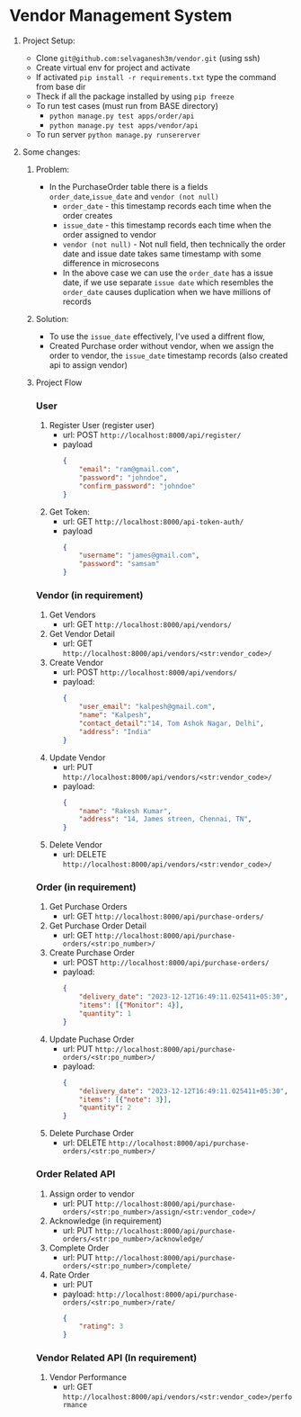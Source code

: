 # Vendor Management System


1. Project Setup:
    - Clone `git@github.com:selvaganesh3m/vendor.git` (using ssh)
    - Create virtual env for project and activate
    - If activated `pip install -r requirements.txt` type the command from base dir
    - Theck if all the package installed by using `pip freeze`
    - To run test cases (must run from BASE directory)
        - `python manage.py test apps/order/api`
        - `python manage.py test apps/vendor/api`
    - To run server `python manage.py runsererver`

1. Some changes:
    1. Problem:
        - In the PurchaseOrder table there is a fields `order_date`,`issue_date` and `vendor (not null)`
            - `order_date` - this timestamp records each time when the order creates
            - `issue_date` - this timestamp records each time when the order assigned to vendor
            - `vendor (not null)` - Not null field, then technically the order date and issue date takes same timestamp with some difference in microsecons
            - In the above case we can use the `order_date` has a issue date, if we use separate `issue date` which resembles the `order_date` causes duplication when we have millions of records
    
    1. Solution:
        - To use the `issue_date` effectively, I've used a diffrent flow,
        - Created Purchase order without vendor, when we assign the order to vendor, the `issue_date` timestamp records (also created api to assign vendor)

    1. Project Flow
        ### User
        1. Register User (register user)
            - url: POST `http://localhost:8000/api/register/`
            - payload
                ```json
                {
                    "email": "ram@gmail.com",
                    "password": "johndoe",
                    "confirm_password": "johndoe"
                }
                ```
        1. Get Token:
            - url: GET `http://localhost:8000/api-token-auth/`
            - payload
                ```json
                {
                    "username": "james@gmail.com",
                    "password": "samsam"
                }
                ```
          

        ### Vendor (in requirement)
        1. Get Vendors
           - url: GET `http://localhost:8000/api/vendors/`
        1. Get Vendor Detail
            - url: GET `http://localhost:8000/api/vendors/<str:vendor_code>/`
        1. Create Vendor
           - url: POST `http://localhost:8000/api/vendors/`
           - payload: 
                ```json
                {
                    "user_email": "kalpesh@gmail.com",
                    "name": "Kalpesh",
                    "contact_detail":"14, Tom Ashok Nagar, Delhi",
                    "address": "India"
                }
                ```
        1. Update Vendor
           - url: PUT `http://localhost:8000/api/vendors/<str:vendor_code>/`
           - payload: 
                ```json
                {
                    "name": "Rakesh Kumar",
                    "address": "14, James streen, Chennai, TN",
                }
                ```
        1. Delete Vendor
           - url: DELETE `http://localhost:8000/api/vendors/<str:vendor_code>/`

        

        ### Order (in requirement)
        1. Get Purchase Orders
            - url: GET `http://localhost:8000/api/purchase-orders/`
        1. Get Purchase Order Detail
            - url: GET `http://localhost:8000/api/purchase-orders/<str:po_number>/`
        1. Create Purchase Order
            - url: POST `http://localhost:8000/api/purchase-orders/`
            - payload:
                ```json
                {
                    "delivery_date": "2023-12-12T16:49:11.025411+05:30",
                    "items": [{"Monitor": 4}],
                    "quantity": 1
                }
                ```
        1. Update Puchase Order
            - url: PUT `http://localhost:8000/api/purchase-orders/<str:po_number>/`
            - payload:
                ```json
                {
                    "delivery_date": "2023-12-12T16:49:11.025411+05:30",
                    "items": [{"note": 3}],
                    "quantity": 2
                }
                ```
        1. Delete Purchase Order
             - url: DELETE `http://localhost:8000/api/purchase-orders/<str:po_number>/`

        ### Order Related API
        1. Assign order to vendor
            - url: PUT `http://localhost:8000/api/purchase-orders/<str:po_number>/assign/<str:vendor_code>/`
        1. Acknowledge (in requirement)
            - url: PUT `http://localhost:8000/api/purchase-orders/<str:po_number>/acknowledge/`
        1. Complete Order
            - url: PUT `http://localhost:8000/api/purchase-orders/<str:po_number>/complete/`
        1. Rate Order
            - url: PUT   
            - payload: `http://localhost:8000/api/purchase-orders/<str:po_number>/rate/`
                ```json
                {
                    "rating": 3
                }
                ```

        ### Vendor Related API (In requirement)
        1. Vendor Performance
             - url: GET `http://localhost:8000/api/vendors/<str:vendor_code>/performance`

